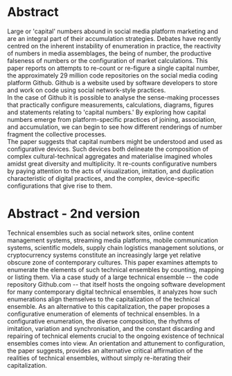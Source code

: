 # Abstract

Large or 'capital' numbers abound in social media platform marketing and are an integral part of their accumulation strategies. 
Debates have recently centred on the inherent instability of enumeration in practice, the reactivity of numbers in media assemblages, the being of number, the productive falseness of numbers  or the configuration of market calculations.
This paper reports on attempts to re-count or re-figure a single capital number,  the approximately 29 million code repositories on the social media coding platform Github.
Github is a website used by software developers to store and work on code using social network-style practices.    
In the case of Github it is possible to analyse  the sense-making processes that practically configure measurements, calculations, diagrams, figures and statements relating to 'capital numbers.' 
By exploring how capital numbers emerge from platform-specific practices of joining, association, and accumulation, we can begin to see how different renderings of number fragment the collective processes.  
The paper suggests that capital numbers might be understood and used as configurative devices.
Such devices both delineate the composition of complex cultural-technical aggregates and materialise imagined wholes amidst great diversity and multiplicity. 
It re-counts configurative numbers by paying attention to the acts of visualization, imitation, and duplication characteristic of digital practices, and the complex, device-specific   configurations that give rise to them. 

# Abstract - 2nd version

Technical ensembles such as social network sites, online content management systems, streaming media platforms, mobile communication systems, scientific models, supply chain logistics management solutions, or cryptocurrency systems constitute an increasingly large yet relative obscure zone of contemporary cultures. 
This paper examines attempts to enumerate the elements of such technical ensembles by counting, mapping or listing them.
Via a case study of a large technical ensemble -- the code repository Github.com -- that itself hosts the ongoing software development for many contemporary digital technical ensembles, it analyzes how such enumerations align themselves to the capitalization of the  technical ensemble.
As an alternative to this capitalization, the paper proposes a configurative enumeration of elements of technical ensembles.
In a configurative enumeration, the diverse composition, the rhythms of imitation, variation and synchronisation, and the constant discarding and repairing of technical elements crucial to the ongoing existence of technical ensembles comes into view.
An orientation and attunement to configuration, the paper suggests, provides an alternative critical affirmation of the realities of technical ensembles, without simply re-iterating their capitalization. 
